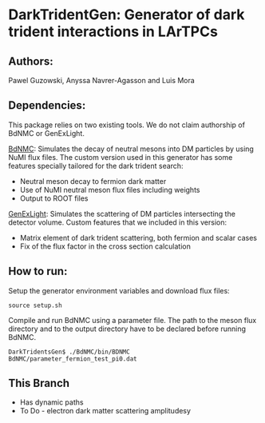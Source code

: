 # DarkTridentGen: Generator of dark trident interactions in LArTPCs

## Authors:

Pawel Guzowski, Anyssa Navrer-Agasson and Luis Mora


## Dependencies:

This package relies on two existing tools. We do not claim authorship 
of BdNMC or GenExLight. 

[BdNMC](https://github.com/pgdeniverville/BdNMC): Simulates the decay of neutral mesons into DM particles
by using NuMI flux files. The custom version used in this generator has some features specially tailored for 
the dark trident search:

* Neutral meson decay to fermion dark matter 
* Use of NuMI neutral meson flux files including weights
* Output to ROOT files 

[GenExLight](https://github.com/rkycia/GenExLight): Simulates the scattering of DM particles intersecting
the detector volume. Custom features that we included in this version:

* Matrix element of dark trident scattering, both fermion and scalar cases
* Fix of the flux factor in the cross section calculation 


## How to run:

Setup the generator environment variables and download flux files:

`source setup.sh`

Compile and run BdNMC using a parameter file. The path to the meson flux directory
and to the output directory have to be declared before running BdNMC. 

`DarkTridentsGen$ ./BdNMC/bin/BDNMC BdNMC/parameter_fermion_test_pi0.dat`

## This Branch
* Has dynamic paths
* To Do - electron dark matter scattering amplitudesy






